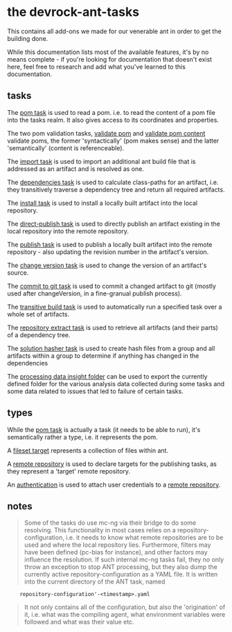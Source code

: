# the devrock-ant-tasks

This contains all add-ons we made for our venerable ant in order to get the building done.

While this documentation lists most of the available features, it's by no means complete - if you're looking for documentation that doesn't exist here, feel free to research and add what you've learned to this documentation.

## tasks

The [pom task](./tasks/pom.md) is used to read a pom. i.e. to read the content of a pom file into the tasks realm. It also gives access to its coordinates and properties.

The two pom validation tasks, [validate pom](./tasks/validate-pom.md) and [validate pom content](./tasks/validate-pom.md) validate poms, the former 'syntactically' (pom makes sense) and the latter 'semantically' (content is referenceable).

The [import task](./tasks/import.md) is used to import an additional ant build file that is addressed as an artifact and is resolved as one.

The [dependencies task](./tasks/dependencies.md) is used to calculate class-paths for an artifact, i.e. they transitively traverse a dependency tree and return all required artifacts.

The [install task](./tasks/install.md) is used to install a locally built artifact into the local repository.

The [direct-publish task](./tasks/publish-direct.md) is used to directly publish an artifact existing in the local repository into the remote repository.

The [publish task](./tasks/publish.md) is used to publish a locally built artifact into the remote repository - also updating the revision number in the artifact's version.

The [change version task](./tasks/changeVersion.md) is used to change the version of an artifact's source. 

The [commit to git task](./tasks/commitToGit.md) is used to commit a changed artifact to git (mostly used after changeVersion, in a fine-granual publish process).

The [transitive build task](./tasks/transitivebuild.md) is used to automatically run a specified task over a whole set of artifacts. 

The [repository extract task](./tasks/repositoryextract.md) is used to retrieve all artifacts (and their parts) of a dependency tree.

The [solution hasher task](./tasks/solutionhasher.md) is used to create hash files from a group and all artifacts within a group to determine if anything has changed in the dependencies

The [processing data insight folder](./tasks/processing-data-insight-folder.md) can be used to export the currently defined folder for the various analysis data collected during some tasks and some data related to issues that led to failure of certain tasks.

 ## types
 
 While the [pom task](./tasks/pom.md) is actually a task (it needs to be able to run), it's semantically rather a type, i.e. it represents the pom.
 
 A [fileset target](./types/filesettarget.md) represents a collection of files within ant. 
 
 A [remote repository](./types/remote.repository.md) is used to declare targets for the publishing tasks, as they represent a 'target' remote repository.
 
 An [authentication](./types/authentication.md) is used to attach user credentials to a [remote repository](./types/remote.repository.md).



## notes

>Some of the tasks do use mc-ng via their bridge to do some resolving. This functionality in most cases relies on a repository-configuration, i.e. it needs to know what remote repositories are to be used and where the local repository lies. Furthermore, filters may have been defined (pc-bias for instance), and other factors may influence the resolution. 
If such internal mc-ng tasks fail, they no only throw an exception to stop ANT processing, but they also dump the currently active repository-configuration as a YAML file. It is written into the current directory of the ANT task, named 

```
    repository-configuration'-<timestamp>.yaml
```

>It not only contains all of the configuration, but also the 'origination' of it, i.e. what was the compiling agent, what environment variables were followed and what was their value etc. 
